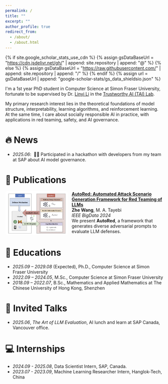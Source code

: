 ```yaml
---
permalink: /
title: ""
excerpt: ""
author_profile: true
redirect_from: 
  - /about/
  - /about.html
---
```


{% if site.google_scholar_stats_use_cdn %}
{% assign gsDataBaseUrl = "https://cdn.jsdelivr.net/gh/" | append: site.repository | append: "@" %}
{% else %}
{% assign gsDataBaseUrl = "https://raw.githubusercontent.com/" | append: site.repository | append: "/" %}
{% endif %}
{% assign url = gsDataBaseUrl | append: "google-scholar-stats/gs_data_shieldsio.json" %}

<span class='anchor' id='about-me'></span>
I'm a 1st year PhD student in Computer Science at Simon Fraser University, fortunate to be supervised by Dr. [Linyi Li](https://cs.sfu.ca/~linyi/) in the [Trustworthy AI (TAI) Lab](https://sfu-tai.github.io/). 

My primary research interest lies in the theoretical foundations of model structure, interpretability, learning algorithms, and reinforcement learning. At the same time, I care about socially responsible AI in practice, with applications in red teaming, safety, and AI governance.

# 🔥 News
- *2025.06*: &nbsp;🎉🎉 Participated in a hackathon with developers from my team at SAP about AI model governance. 

# 📝 Publications 

<div style="display:flex;gap:12px;align-items:flex-start;">
  <img src="../images/autored.png" alt="AutoRed" style="width:200px;border-radius:6px;object-fit:cover;">
  <div>
    <strong><a href="https://ieeexplore.ieee.org/abstract/document/10825267" target="_blank">AutoRed: Automated Attack Scenario Generation Framework for Red Teaming of LLMs</a></strong><br>
    <strong>Zhe Wang</strong>, M. A. Tayebi<br>
    <em>IEEE BigData 2024</em><br>
    We present <strong>AutoRed</strong>, a framework that generates diverse adversarial prompts to evaluate LLM defenses.
  </div>
</div>


<!-- # 🎖 Honors and Awards
- *2017.10* **First Prize**, Zhoushan division of the Zhejiang Provincial High School Mathematics Olympiad. -->

# 📖 Educations
- *2025.09 – 2029.08* (Expected), Ph.D., Computer Science at Simon Fraser University
- *2022.09 – 2024.05*, M.Sc., Computer Science at Simon Fraser University
- *2018.09 – 2022.07*, B.Sc., Mathematics and Applied Mathematics at The Chinese University of Hong Kong, Shenzhen

# 💬 Invited Talks
- *2025.06*, _The Art of LLM Evaluation_, AI lunch and learn at SAP Canada, Vancouver office. 

# 💻 Internships
- *2024.09 - 2025.08*, Data Scientist Intern, SAP, Canada.
- *2023.07 - 2023.09*, Machine Learning Researcher Intern, Hanglok-Tech, China
